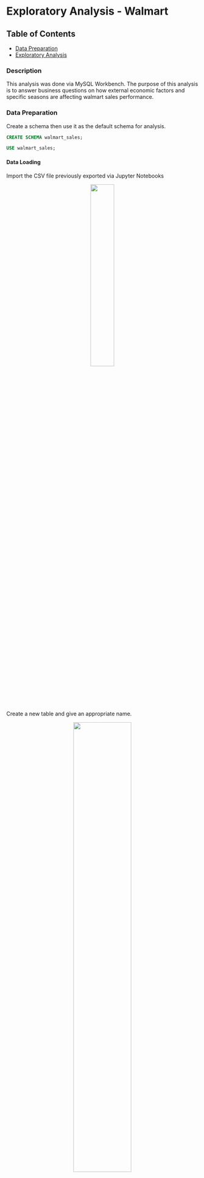 # Exploratory Analysis - Walmart

## Table of Contents
- [Data Preparation](#Data-Preparation)
- [Exploratory Analysis](#Exploratory-Analysis)

### Description
This analysis was done via MySQL Workbench. The purpose of this analysis is to answer business questions on how external economic factors and specific seasons are affecting walmart sales performance.

### Data Preparation
Create a schema then use it as the default schema for analysis.

```sql
CREATE SCHEMA walmart_sales;
```
```sql
USE walmart_sales;
```

#### Data Loading
Import the CSV file previously exported via Jupyter Notebooks
<p align="center" width="100%">
  <img width="35%" src="https://github.com/user-attachments/assets/c1862464-09f1-4910-9c48-88efac75c94a"> 
</p>

Create a new table and give an appropriate name. 
<p align="center" width="100%">
  <img width="55%" src="https://github.com/user-attachments/assets/bf65bf6a-e298-46b8-bcb7-914d07bc12f9"> 
</p>

Ensure the field types are correct for each column
<p align="center" width="100%">
  <img width="55%" src="https://github.com/user-attachments/assets/ca687b70-5bf5-4fec-8fbf-301ffe40d408"> 
</p>

Corrected the Date column replacing the field type from text to datetime. Then ensured the correct data format.

<p align="center" width="100%">
  <img width="55%" src="https://github.com/user-attachments/assets/a37b1f5e-f4f0-4206-9964-3f0d235954c5"> 
</p>

Finally, execute the Data Import task and ensure the correct number of rows from the cleaned dataset have been imported. There are 6435 rows.

***

### Staging Table Creation
Objectives:
1. Create a staging table - We duplicate the original table to make experimental changes to keep the original table intact incase anything goes wrong.
2. Convert Date column data type from datetime to date - We want to get rid of the time format from 'YYYY-MM-DD HH:MM:SS' to 'YYYY-MM-DD'

#### Create Staging Table
The 'Date' column data type is converted from datetime to date.

```sql
CREATE TABLE `walmart_staging` (
  `Store` int DEFAULT NULL,
  `Date` date DEFAULT NULL,
  `Weekly_Sales` double DEFAULT NULL,
  `Holiday_Flag` int DEFAULT NULL,
  `Temperature` double DEFAULT NULL,
  `Fuel_Price` double DEFAULT NULL,
  `CPI` double DEFAULT NULL,
  `Unemployment` double DEFAULT NULL,
  `day` int DEFAULT NULL,
  `month` int DEFAULT NULL,
  `year` int DEFAULT NULL
) ENGINE=InnoDB DEFAULT CHARSET=utf8mb4 COLLATE=utf8mb4_0900_ai_ci;
```

#### Insert Values from Source Table
```sql
INSERT INTO walmart_staging SELECT * FROM walmart;
```

#### Preliminary Checks
Ensure the staging table 'walmart_staging' is populated, aligned with the source table and have the correct data types.
```sql
SELECT * FROM walmart_staging;
```

Ensure the format for Date is converted from from 'YYYY-MM-DD HH:MM:SS' to 'YYYY-MM-DD'.
```sql
SELECT Date FROM walmart_staging;
```

***

### Exploratory Analysis

1. What is the total sales across all stores for each month?

```sql
SELECT
  Month,
  ROUND(SUM(Weekly_Sales), 2) AS Total_Sales
FROM walmart_staging
GROUP BY Month
ORDER BY Total_Sales DESC;
```
Output:
- The highest total sales across all walmart stores was in the July with a total sales amount of $650 million
- The lowest total sales was in January with an amount of $332.5 million

<kbd><img width="100%" alt="image" src="https://github.com/user-attachments/assets/2e634a2c-3b55-42ed-8da5-3f349008580a"></kbd>


2. How does the average weekly sales change over the years?

```sql
SELECT
	Year,
    ROUND(AVG(weekly_sales), 2) AS avg_weekly_sales
FROM walmart_staging
GROUP BY Year
ORDER BY Year; 
```
Output:
- The output shows an average of $1.05 million in 2010, $1.04 million in 2011 and $1.03 million in 2012
- This show the average weekly sales has been decreasing by approximately 5% each year
  
<kbd><img width="100%" alt="image" src="https://github.com/user-attachments/assets/26ae1ae2-ebe4-4182-b539-3da9fdc29f59"></kbd>


3. Which is the worst performing store during holiday weeks?

```sql
SELECT 
    Store,
	Date,
    ROUND(MIN(Weekly_sales), 2) AS weekly_sales,
    Holiday_Flag
FROM walmart_staging
WHERE Holiday_Flag = 1
GROUP BY Holiday_Flag, Store, Date
ORDER BY weekly_sales
LIMIT 1;
```
Output:
Store ID 33 has the lowest weekly sales amount of $215,359.21 in December, 2011.

<kbd><img width="100%" alt="image" src="https://github.com/user-attachments/assets/772eebfb-dc29-48b2-a995-798f3d8abfe7"></kbd>

4. Which is the best performing store during holiday weeks?

```sql
SELECT 
    Store,
	Date,
    ROUND(MAX(Weekly_sales), 2) AS weekly_sales,
    Holiday_Flag
FROM walmart_staging
WHERE Holiday_Flag = 1
GROUP BY Holiday_Flag, Store, Date
ORDER BY weekly_sales DESC
LIMIT 1;
```
Output:
Store ID 4 has the highest weekly sales amount of $3 million in December, 2011.

<kbd><img width="100%" alt="image" src="https://github.com/user-attachments/assets/ba9d351b-70b2-4ad9-b1dd-7948902521e6"></kbd>

5. Which store yielded the highest average weekly sales?

```sql
SELECT
  Store,
  ROUND(AVG(Weekly_Sales), 2) AS Avg_Weekly_Sales
FROM walmart_staging
GROUP BY Store
ORDER BY Avg_Weekly_Sales DESC
LIMIT 1;
```

Output:
Store ID 20 has the highest average weekly sales of $2.1 million

<kbd><img width="100%" alt="image" src="https://github.com/user-attachments/assets/8bb4a2f3-e92c-4f48-9b7c-1c6e12e70adf"></kbd>

6. Which store yielded the highest total sales?

```sql
SELECT
	Store,
    ROUND(SUM(Weekly_sales), 2) AS total_sales
FROM walmart_staging
GROUP BY Store
ORDER BY total_sales DESC
LIMIT 1;
```

Output:
Store ID 20 has the highest toal sales of $3.01 million

<kbd><img width="100%" alt="image" src="https://github.com/user-attachments/assets/6a5322ff-f3bb-4c09-a1c2-ed1a9304610a"></kbd>

7. Which weeks have the highest sales for each store?

```sql
WITH ranked_sales AS(SELECT 
	Store,
    Date,
    Weekly_sales,
    RANK() OVER(PARTITION BY Store ORDER BY Weekly_sales DESC) AS sales_rank
FROM walmart_staging)
```

Output:
- Most stores had their highest respective weekly sales in 24 December, 2010, or during Christmas Eve.
- The highest recorded sales was by store ID 14 with sales amount of $3,818,686.45

<kbd><img width="100%" alt="image" src="https://github.com/user-attachments/assets/f63c5307-4b9e-401d-a5be-9caf4ee2692a"></kbd>

8. What is the average weekly sales at different fuel price brackets?

```sql
SELECT
    CASE
		WHEN Fuel_Price < 2.5 THEN '< 2.5'
        WHEN Fuel_Price BETWEEN 2.5 AND 2.75 THEN '2.5 - 2.75'
		WHEN Fuel_Price BETWEEN 2.75 AND 3.0 THEN '2.75 - 3.0'
		WHEN Fuel_Price BETWEEN 3.0 AND 3.25 THEN '3.0 - 3.25'
		WHEN Fuel_Price BETWEEN 3.25 AND 3.5 THEN '3.25 - 3.5'
        ELSE '> 3.5'
	END AS fuel_bracket,
    ROUND(AVG(Weekly_sales), 2) AS avg_weekly_sales
FROM walmart_staging 
GROUP BY fuel_bracket;
```

Output:
- The highest average weekly sales is $1.09 million, between the fuel price bracket of 3.0 and 3.25.
- The lowest average weekly sales is $470.2 thousand, below the fuel price bracket of 2.5.
- The average weekly sales averages around $1 million when the price of fuel is > 2.5.
- The average weekly sales is at its lowest when the price of fuel is < 2.5.
- An increase in the price of fuel forces walmart to increase its product price to keep up with costs of raw materials, hence, the increase in average weekly sales.

Output:

<kbd><img width="100%" alt="image" src="https://github.com/user-attachments/assets/a23369d5-ec58-4cdb-a02a-18733cf4a6f0"></kbd>

9. How does unemployment rate affect weekly sales?

```sql
SELECT
	CASE 
		WHEN Unemployment < 3.0 THEN '< 3.0'
        WHEN Unemployment BETWEEN 3.0 AND 3.99 THEN '3.0 - 3.99'
        WHEN Unemployment BETWEEN 4.0 AND 4.99 THEN '4.0 - 4.99'
        WHEN Unemployment BETWEEN 5.0 AND 5.99 THEN '5.0 - 5.99'
        WHEN Unemployment BETWEEN 6.0 AND 6.99 THEN '6.0 - 6.99'
        WHEN Unemployment BETWEEN 7.0 AND 7.99 THEN '7.0 - 7.99'
        WHEN Unemployment BETWEEN 8.0 AND 8.99 THEN '8.0 - 8.99'
        ELSE '> 9.0'
	END AS unemployment_bracket,
    ROUND(AVG(Weekly_sales), 2) AS avg_weekly_sales
FROM walmart_staging
GROUP BY unemployment_bracket
ORDER BY avg_weekly_sales DESC;
```

Output:
- The average weekly sales is at its highest of $2.14 million in the unemployment bracket between 3.0 and 3.99
- The average weekly sales is at its lowest of $863.3 thousand in the unemployment bracket > 9.0
- Average weekly sales is around $1 million when the unemployment bracket is > 4.0
- Stores are at their highest average weekly sales when unemployment is < 4.0

<kbd><img width="100%" alt="image" src="https://github.com/user-attachments/assets/f1f2bfff-856f-4f18-8738-114048112cb2"></kbd>

10. What is the average weekly sales at different CPI brackets?

```sql
SELECT 
	FLOOR(CPI/ 10) * 10 AS CPI_bracket,
    ROUND(AVG(Weekly_sales), 2) AS avg_weekly_sales
FROM walmart_staging
GROUP BY cpi_bracket
ORDER BY avg_weekly_sales DESC;
```

Output:
- Average weekly sales are around $1 million. The highest average weekly sales of $1.23 million belongs to the 180 CPI bracket.
- The lowest average weekly sales of $948.8 thousand is within the 190 CPI bracket.

<kbd><img width="100%" alt="image" src="https://github.com/user-attachments/assets/66c83fed-6a60-4ec0-9c8e-eb991ba65299"></kbd>


